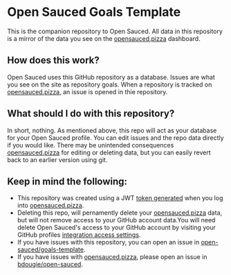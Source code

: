 # Open Sauced Goals Template

This is the companion repository to Open Sauced. All data in this repository is a mirror of the data you see on the [opensauced.pizza](https://opensauced.pizza) dashboard.

## How does this work?
Open Sauced uses this GitHub repository as a database. Issues are what you see on the site as repository goals. When a repository is tracked on [opensauced.pizza](https://opensauced.pizza), an issue is opened in thie repository. 

## What should I do with this repository?

In short, nothing. As mentioned above, this repo will act as your database for your Open Sauced profile. You can edit issues and the repo data directly if you would like. There may be unintended consequences [opensauced.pizza](https://opensauced.pizza) for editing or deleting data, but you can easily revert back to an earlier version using git. 

## Keep in mind the following:
- This repository was created using a JWT [token generated](https://github.com/bdougie/open-sauced/blob/master/src/lib/identityActions.js) when you log into [opensauced.pizza](https://opensauced.pizza). 
- Deleting this repo, will pernamently delete your [opensauced.pizza](https://opensauced.pizza) data, but will not remove access to your GitHub account data.You will need delete Open Sauced's access to your GitHub account by visiting your GitHub profiles [integration access settings](https://github.com/settings/apps/authorizations).
- If you have issues with this repository, you can open an issue in [open-sauced/goals-template](https://github.com/open-sauced/goals-template/issues). 
- If you have issues with [opensauced.pizza](https://opensauced.pizza), please open an issue in [bdougie/open-sauced](https://github.com/bdougie/open-sauced).
